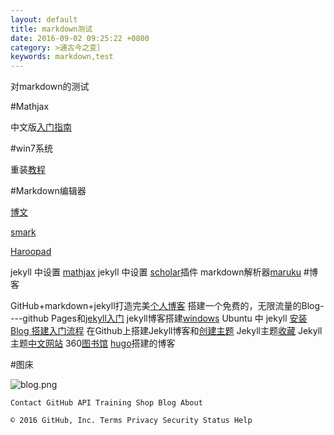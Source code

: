 ```yaml
---
layout: default
title: markdown测试
date: 2016-09-02 09:25:22 +0800
category: >通古今之变］
keywords: markdown,test
---
```

对markdown的测试


#Mathjax

中文版[入门指南](https://mathjax-chinese-doc.readthedocs.io/en/latest/index.html)

#win7系统

重装[教程](http://jingyan.baidu.com/article/d8072ac45d4f60ec95cefdaa.html)

#Markdown编辑器

[博文](http://blog.csdn.net/liyuanbhu/article/details/51112353)

[smark](http://www.open-open.com/lib/view/open1410054722826.html)

[Haroopad](http://pad.haroopress.com/user.html)

jekyll 中设置 [mathjax](http://gastonsanchez.com/opinion/2014/02/16/Mathjax-with-jekyll/)
jekyll 中设置 [scholar](https://github.com/inukshuk/jekyll-scholar)插件
markdown解析器[maruku](https://github.com/bhollis/maruku)
#博客

GitHub+markdown+jekyll打造完美[个人博客](http://www.open-open.com/doc/view/1556d9148651413cba791ee0edb347e9)
搭建一个免费的，无限流量的Blog----github Pages和[jekyll入门](http://www.ruanyifeng.com/blog/2012/08/blogging_with_jekyll.html)
jekyll博客搭建[windows](http://cxshun.iteye.com/blog/1924153)
Ubuntu 中 jekyll [安装](https://hanbingyan.github.io/2016/04/04/jekyll/)
[Blog 搭建入门流程](http://www.ruanyifeng.com/blog/2012/08/blogging_with_jekyll.html)
在Github上搭建Jekyll博客和[创建主题](http://www.tuicool.com/articles/Yr6RjuJ)
Jekyll主题[收藏](http://yongyuan.name/blog/collect-jekyll-theme.html)
Jekyll主题[中文网站](http://jekyllcn.com/)
360[图书馆](http://www.360doc.com/content/14/0415/07/13232598_369075184.shtml)
[hugo](https://www.zfanw.com/blog/github-pages-custom-domain.html)搭建的博客

#图床

![blog.png](http://upload-images.jianshu.io/upload_images/2548020-3406fb0ee1867d77.png?imageMogr2/auto-orient/strip%7CimageView2/2/w/1240)

    Contact GitHub API Training Shop Blog About 

    © 2016 GitHub, Inc. Terms Privacy Security Status Help 


